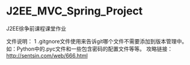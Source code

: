 # J2EE_MVC_Spring_Project
J2EE徐争前课程课堂作业

文件说明：
1 .gitgnore文件使用来告诉git哪个文件不需要添加到版本管理中。如：Python中的.pyc文件和一些包含密码的配置文件等等。
  攻略链接：http://sentsin.com/web/666.html
